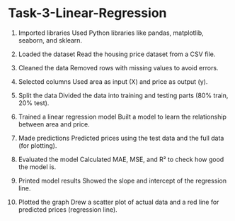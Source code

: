# **Task-3-Linear-Regression**

1. Imported libraries
Used Python libraries like pandas, matplotlib, seaborn, and sklearn.

2. Loaded the dataset
Read the housing price dataset from a CSV file.

3. Cleaned the data
Removed rows with missing values to avoid errors.

4. Selected columns
Used area as input (X) and price as output (y).

5. Split the data
Divided the data into training and testing parts (80% train, 20% test).

6. Trained a linear regression model
Built a model to learn the relationship between area and price.

7. Made predictions
Predicted prices using the test data and the full data (for plotting).

8. Evaluated the model
Calculated MAE, MSE, and R² to check how good the model is.

9. Printed model results
Showed the slope and intercept of the regression line.

10. Plotted the graph
Drew a scatter plot of actual data and a red line for predicted prices (regression line).

